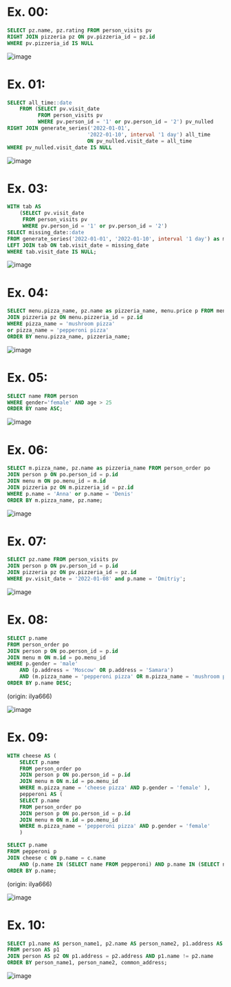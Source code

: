 # Ex. 00:

```sql
SELECT pz.name, pz.rating FROM person_visits pv
RIGHT JOIN pizzeria pz ON pv.pizzeria_id = pz.id
WHERE pv.pizzeria_id IS NULL
```
![image](https://github.com/benvito/sql_training/assets/72844642/89136690-548c-4953-a545-24ad0cf21513)

# Ex. 01:

```sql
SELECT all_time::date
	FROM (SELECT pv.visit_date 
		  FROM person_visits pv
		  WHERE pv.person_id = '1' or pv.person_id = '2') pv_nulled
RIGHT JOIN generate_series('2022-01-01',
						  '2022-01-10', interval '1 day') all_time 
						  ON pv_nulled.visit_date = all_time
WHERE pv_nulled.visit_date IS NULL
```

![image](https://github.com/benvito/sql_training/assets/72844642/8ce337ad-360f-46fd-9c18-d2955e8149a0)

# Ex. 03:

```sql
WITH tab AS 
	(SELECT pv.visit_date 
	 FROM person_visits pv
	 WHERE pv.person_id = '1' or pv.person_id = '2')
SELECT missing_date::date
FROM generate_series('2022-01-01', '2022-01-10', interval '1 day') as missing_date 
LEFT JOIN tab ON tab.visit_date = missing_date
WHERE tab.visit_date IS NULL;
```

![image](https://github.com/benvito/sql_training/assets/72844642/bcc0c31f-fc4d-4780-a830-f0bc90d57b7a)



# Ex. 04:

```sql
SELECT menu.pizza_name, pz.name as pizzeria_name, menu.price p FROM menu
JOIN pizzeria pz ON menu.pizzeria_id = pz.id
WHERE pizza_name = 'mushroom pizza'
or pizza_name = 'pepperoni pizza'
ORDER BY menu.pizza_name, pizzeria_name;
```

![image](https://github.com/benvito/sql_training/assets/72844642/16227bba-dc5a-4d0a-81ef-35bef6b34301)


# Ex. 05:

```sql
SELECT name FROM person
WHERE gender='female' AND age > 25
ORDER BY name ASC;
```
![image](https://github.com/benvito/sql_training/assets/72844642/69436fa2-e9fe-4664-8ea1-25e8e9ed81c7)


# Ex. 06:

```sql
SELECT m.pizza_name, pz.name as pizzeria_name FROM person_order po
JOIN person p ON po.person_id = p.id
JOIN menu m ON po.menu_id = m.id
JOIN pizzeria pz ON m.pizzeria_id = pz.id
WHERE p.name = 'Anna' or p.name = 'Denis'
ORDER BY m.pizza_name, pz.name;
```

![image](https://github.com/benvito/sql_training/assets/72844642/f108ef87-4a30-4c5d-af67-d74088d975eb)


# Ex. 07:

```sql
SELECT pz.name FROM person_visits pv
JOIN person p ON pv.person_id = p.id
JOIN pizzeria pz ON pv.pizzeria_id = pz.id
WHERE pv.visit_date = '2022-01-08' and p.name = 'Dmitriy';
```

![image](https://github.com/benvito/sql_training/assets/72844642/557875e3-4518-4586-b245-17f9cf777a87)

# Ex. 08:

```sql
SELECT p.name
FROM person_order po
JOIN person p ON po.person_id = p.id
JOIN menu m ON m.id = po.menu_id
WHERE p.gender = 'male' 
	AND (p.address = 'Moscow' OR p.address = 'Samara') 
	AND (m.pizza_name = 'pepperoni pizza' OR m.pizza_name = 'mushroom pizza')
ORDER BY p.name DESC;
```
(origin: ilya666)

![image](https://github.com/benvito/sql_training/assets/72844642/91ab7632-b8a6-4cad-b6b2-e1f72bfb441f)

# Ex. 09:

```sql
WITH cheese AS (
	SELECT p.name 
	FROM person_order po 
	JOIN person p ON po.person_id = p.id 
	JOIN menu m ON m.id = po.menu_id 
	WHERE m.pizza_name = 'cheese pizza' AND p.gender = 'female' ),
	pepperoni AS (
	SELECT p.name 
	FROM person_order po 
	JOIN person p ON po.person_id = p.id 
	JOIN menu m ON m.id = po.menu_id 
	WHERE m.pizza_name = 'pepperoni pizza' AND p.gender = 'female' 
	)

SELECT p.name
FROM pepperoni p
JOIN cheese c ON p.name = c.name
	AND (p.name IN (SELECT name FROM pepperoni) AND p.name IN (SELECT name FROM cheese))
ORDER BY p.name;
```
(origin: ilya666)

![image](https://github.com/benvito/sql_training/assets/72844642/a3a673f7-546e-4aa7-88c0-340fcca42d3b)

# Ex. 10:

```sql
SELECT p1.name AS person_name1, p2.name AS person_name2, p1.address AS common_address
FROM person AS p1
JOIN person AS p2 ON p1.address = p2.address AND p1.name != p2.name
ORDER BY person_name1, person_name2, common_address;
```

![image](https://github.com/benvito/sql_training/assets/72844642/4da6525f-8f37-4538-a26b-2675a113beb3)

